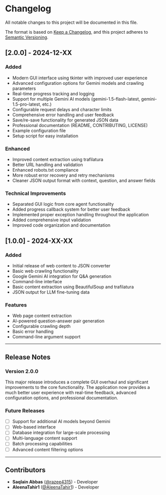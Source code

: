 # Changelog

All notable changes to this project will be documented in this file.

The format is based on [Keep a Changelog](https://keepachangelog.com/en/1.0.0/),
and this project adheres to [Semantic Versioning](https://semver.org/spec/v2.0.0.html).

## [2.0.0] - 2024-12-XX

### Added
- Modern GUI interface using tkinter with improved user experience
- Advanced configuration options for Gemini models and crawling parameters
- Real-time progress tracking and logging
- Support for multiple Gemini AI models (gemini-1.5-flash-latest, gemini-1.5-pro-latest, etc.)
- Configurable request delays and character limits
- Comprehensive error handling and user feedback
- Save/re-save functionality for generated JSON data
- Professional documentation (README, CONTRIBUTING, LICENSE)
- Example configuration file
- Setup script for easy installation

### Enhanced
- Improved content extraction using trafilatura
- Better URL handling and validation
- Enhanced robots.txt compliance
- More robust error recovery and retry mechanisms
- Cleaner JSON output format with context, question, and answer fields

### Technical Improvements
- Separated GUI logic from core agent functionality
- Added progress callback system for better user feedback
- Implemented proper exception handling throughout the application
- Added comprehensive input validation
- Improved code organization and documentation

## [1.0.0] - 2024-XX-XX

### Added
- Initial release of web content to JSON converter
- Basic web crawling functionality
- Google Gemini AI integration for Q&A generation
- Command-line interface
- Basic content extraction using BeautifulSoup and trafilatura
- JSON output for LLM fine-tuning data

### Features
- Web page content extraction
- AI-powered question-answer pair generation
- Configurable crawling depth
- Basic error handling
- Command-line argument support

---

## Release Notes

### Version 2.0.0
This major release introduces a complete GUI overhaul and significant improvements to the core functionality. The application now provides a much better user experience with real-time feedback, advanced configuration options, and professional documentation.

### Future Releases
- [ ] Support for additional AI models beyond Gemini
- [ ] Web-based interface
- [ ] Database integration for large-scale processing
- [ ] Multi-language content support
- [ ] Batch processing capabilities
- [ ] Advanced content filtering options

---

## Contributors

- **Saqlain Abbas** ([@razee4315](https://github.com/razee4315)) - Developer
- **AleenaTahir1** ([@AleenaTahir1](https://github.com/AleenaTahir1)) - Developer 
